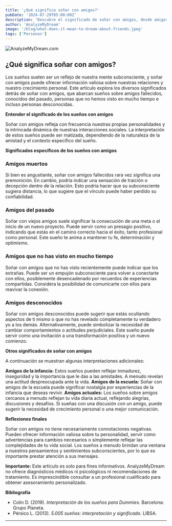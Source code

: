 ```yaml
---
title: '¿Qué significa soñar con amigos?'
pubDate: '2024-07-29T05:00:00Z'
description: 'Descubre el significado de soñar con amigos, desde amigos muertos hasta amigos desconocidos, y lo que estos sueños pueden revelar sobre tu vida y tus emociones.'
author: 'AnalyzeMyDream'
image: '/blog/what-does-it-mean-to-dream-about-friends.jpeg'
tags: ['Personas']
---
```


![AnalyzeMyDream.com](/blog/what-does-it-mean-to-dream-about-friends.jpeg)

## ¿Qué significa soñar con amigos?

Los sueños suelen ser un reflejo de nuestra mente subconsciente, y soñar con amigos puede ofrecer información valiosa sobre nuestras relaciones y nuestro crecimiento personal. Este artículo explora los diversos significados detrás de soñar con amigos, que abarcan sueños sobre amigos fallecidos, conocidos del pasado, personas que no hemos visto en mucho tiempo e incluso personas desconocidas. 

**Entender el significado de los sueños con amigos**

Soñar con amigos refleja con frecuencia nuestras propias personalidades y la intrincada dinámica de nuestras interacciones sociales. La interpretación de estos sueños puede ser matizada, dependiendo de la naturaleza de la amistad y el contexto específico del sueño.

**Significados específicos de los sueños con amigos**

### Amigos muertos

Si bien es angustiante, soñar con amigos fallecidos rara vez significa una premonición. En cambio, podría indicar una sensación de traición o decepción dentro de la relación. Esto podría hacer que su subconsciente sugiera distancia, lo que sugiere que el vínculo puede haber perdido su confiabilidad.

### Amigos del pasado

Soñar con viejos amigos suele significar la consecución de una meta o el inicio de un nuevo proyecto. Puede servir como un presagio positivo, indicando que estás en el camino correcto hacia el éxito, tanto profesional como personal. Este sueño te anima a mantener tu fe, determinación y optimismo.

### Amigos que no has visto en mucho tiempo

Soñar con amigos que no has visto recientemente puede indicar que los extrañas. Puede ser un empujón subconsciente para volver a conectarte con ellos, posiblemente desencadenado por recuerdos de experiencias compartidas. Considera la posibilidad de comunicarte con ellos para reavivar la conexión.

### Amigos desconocidos

Soñar con amigos desconocidos puede sugerir que estás ocultando aspectos de ti mismo o que no has revelado completamente tu verdadero yo a los demás. Alternativamente, puede simbolizar la necesidad de cambiar comportamientos o actitudes perjudiciales. Este sueño puede servir como una invitación a una transformación positiva y un nuevo comienzo.

**Otros significados de soñar con amigos**

A continuación se muestran algunas interpretaciones adicionales:

**Amigos de la infancia:** Estos sueños pueden reflejar inmadurez, inseguridad y la importancia que le das a las amistades. A menudo revelan una actitud despreocupada ante la vida.
**Amigos de la escuela:** Soñar con amigos de la escuela puede significar nostalgia por experiencias de la infancia que deseas revivir.
**Amigos actuales:** Los sueños sobre amigos cercanos a menudo reflejan tu vida diaria actual, reflejando alegrías, discusiones y desafíos. Si sueñas con una discusión con un amigo, puede sugerir la necesidad de crecimiento personal o una mejor comunicación.

**Reflexiones finales**

Soñar con amigos no tiene necesariamente connotaciones negativas. Pueden ofrecer información valiosa sobre tu personalidad, servir como advertencias para cambios necesarios o simplemente reflejar las complejidades de tu vida social. Los sueños a menudo brindan una ventana a nuestros pensamientos y sentimientos subconscientes, por lo que es importante prestar atención a sus mensajes.

**Importante:** Este artículo es solo para fines informativos. AnalyzeMyDream no ofrece diagnósticos médicos ni psicológicos ni recomendaciones de tratamiento. Es imprescindible consultar a un profesional cualificado para obtener asesoramiento personalizado.

**Bibliografía**

- Colin D. (2019). *Interpretación de los sueños para Dummies*. Barcelona: Grupo Planeta.
- Pérsico L. (2013). *5.005 sueños: interpretación y significado*. LIBSA.

---